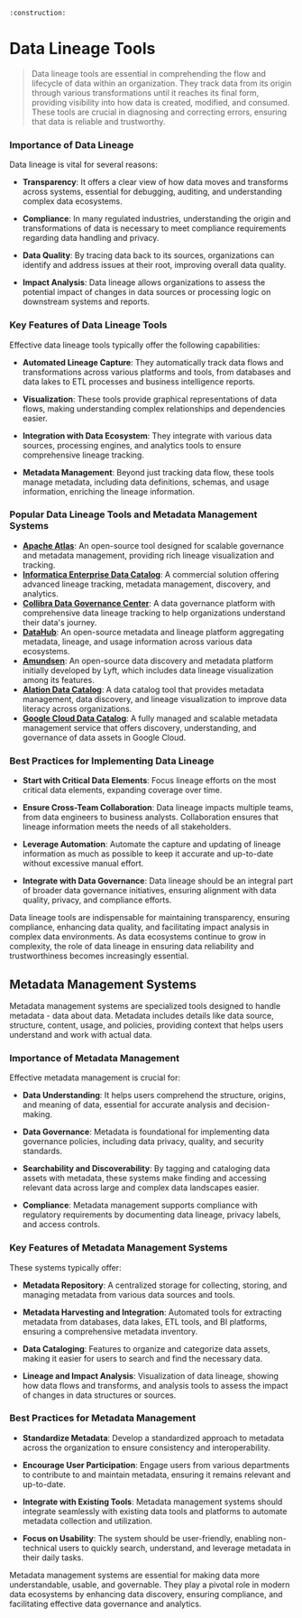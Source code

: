 ```admonish warning title="Page under construction"
:construction:
```

# Data Lineage Tools
>
> Data lineage tools are essential in comprehending the flow and lifecycle of data within an organization. They track data from its origin through various transformations until it reaches its final form, providing visibility into how data is created, modified, and consumed. These tools are crucial in diagnosing and correcting errors, ensuring that data is reliable and trustworthy.

### Importance of Data Lineage

Data lineage is vital for several reasons:

* **Transparency**:
  It offers a clear view of how data moves and transforms across systems, essential for debugging, auditing, and understanding complex data ecosystems.

* **Compliance**:
  In many regulated industries, understanding the origin and transformations of data is necessary to meet compliance requirements regarding data handling and privacy.

* **Data Quality**:
  By tracing data back to its sources, organizations can identify and address issues at their root, improving overall data quality.

* **Impact Analysis**:
  Data lineage allows organizations to assess the potential impact of changes in data sources or processing logic on downstream systems and reports.

### Key Features of Data Lineage Tools

Effective data lineage tools typically offer the following capabilities:

* **Automated Lineage Capture**:
  They automatically track data flows and transformations across various platforms and tools, from databases and data lakes to ETL processes and business intelligence reports.

* **Visualization**:
  These tools provide graphical representations of data flows, making understanding complex relationships and dependencies easier.

* **Integration with Data Ecosystem**:
  They integrate with various data sources, processing engines, and analytics tools to ensure comprehensive lineage tracking.

* **Metadata Management**:
  Beyond just tracking data flow, these tools manage metadata, including data definitions, schemas, and usage information, enriching the lineage information.

### Popular Data Lineage Tools and Metadata Management Systems

* [**Apache Atlas**](https://github.com/apache/atlas): An open-source tool designed for scalable governance and metadata management, providing rich lineage visualization and tracking.
* [**Informatica Enterprise Data Catalog**](https://www.informatica.com/products/data-catalog/enterprise-data-catalog.html): A commercial solution offering advanced lineage tracking, metadata management, discovery, and analytics.
* [**Collibra Data Governance Center**](https://www.collibra.com/): A data governance platform with comprehensive data lineage tracking to help organizations understand their data's journey.
* [**DataHub**](https://datahubproject.io/): An open-source metadata and lineage platform aggregating metadata, lineage, and usage information across various data ecosystems.
* [**Amundsen**](https://www.amundsen.io/): An open-source data discovery and metadata platform initially developed by Lyft, which includes data lineage visualization among its features.
* [**Alation Data Catalog**](https://www.alation.com/product/data-catalog/): A data catalog tool that provides metadata management, data discovery, and lineage visualization to improve data literacy across organizations.
* [**Google Cloud Data Catalog**](https://cloud.google.com/data-catalog/docs/): A fully managed and scalable metadata management service that offers discovery, understanding, and governance of data assets in Google Cloud.

### Best Practices for Implementing Data Lineage

* **Start with Critical Data Elements**:
  Focus lineage efforts on the most critical data elements, expanding coverage over time.

* **Ensure Cross-Team Collaboration**:
  Data lineage impacts multiple teams, from data engineers to business analysts. Collaboration ensures that lineage information meets the needs of all stakeholders.

* **Leverage Automation**:
  Automate the capture and updating of lineage information as much as possible to keep it accurate and up-to-date without excessive manual effort.

* **Integrate with Data Governance**:
  Data lineage should be an integral part of broader data governance initiatives, ensuring alignment with data quality, privacy, and compliance efforts.

Data lineage tools are indispensable for maintaining transparency, ensuring compliance, enhancing data quality, and facilitating impact analysis in complex data environments. As data ecosystems continue to grow in complexity, the role of data lineage in ensuring data reliability and trustworthiness becomes increasingly essential.

## Metadata Management Systems

Metadata management systems are specialized tools designed to handle metadata - data about data. Metadata includes details like data source, structure, content, usage, and policies, providing context that helps users understand and work with actual data.

### Importance of Metadata Management

Effective metadata management is crucial for:

* **Data Understanding**:
  It helps users comprehend the structure, origins, and meaning of data, essential for accurate analysis and decision-making.

* **Data Governance**:
  Metadata is foundational for implementing data governance policies, including data privacy, quality, and security standards.

* **Searchability and Discoverability**:
  By tagging and cataloging data assets with metadata, these systems make finding and accessing relevant data across large and complex data landscapes easier.

* **Compliance**:
  Metadata management supports compliance with regulatory requirements by documenting data lineage, privacy labels, and access controls.

### Key Features of Metadata Management Systems

These systems typically offer:

* **Metadata Repository**:
  A centralized storage for collecting, storing, and managing metadata from various data sources and tools.

* **Metadata Harvesting and Integration**:
  Automated tools for extracting metadata from databases, data lakes, ETL tools, and BI platforms, ensuring a comprehensive metadata inventory.

* **Data Cataloging**:
  Features to organize and categorize data assets, making it easier for users to search and find the necessary data.

* **Lineage and Impact Analysis**:
  Visualization of data lineage, showing how data flows and transforms, and analysis tools to assess the impact of changes in data structures or sources.

### Best Practices for Metadata Management

* **Standardize Metadata**:
  Develop a standardized approach to metadata across the organization to ensure consistency and interoperability.

* **Encourage User Participation**:
  Engage users from various departments to contribute to and maintain metadata, ensuring it remains relevant and up-to-date.

* **Integrate with Existing Tools**:
  Metadata management systems should integrate seamlessly with existing data tools and platforms to automate metadata collection and utilization.

* **Focus on Usability**:
  The system should be user-friendly, enabling non-technical users to quickly search, understand, and leverage metadata in their daily tasks.

Metadata management systems are essential for making data more understandable, usable, and governable. They play a pivotal role in modern data ecosystems by enhancing data discovery, ensuring compliance, and facilitating effective data governance and analytics.
